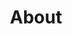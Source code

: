 ---
title: "About"
description: "This a dummy meta description of about page"

#intro
intro:
  title: "Do You 
  
  
  "
  description: "From topics of Family, Coding, Anime, Movies & Shows, This is my personal blog of my favorite things in life.

  
  From Articles to Reviews, I hope you enjoy going through all of the content."

  # about images
  images:
  - src: "/images/about/01.jpg"
    width: "620px"
    height: "346px"
    grid_class: "col-lg-6"

  - src: "/images/about/00.jpg"
    width: "460px"
    height: "515px"
    grid_class: "col-lg-3 col-6"

  - src: "/images/about/02.jpg"
    width: "460px"
    height: "444px"
    grid_class: "col-lg-3 col-6"


# our writers
# if "enable: false" authors/writers will not show on the about page
our_writers:
  enable: true
 
---